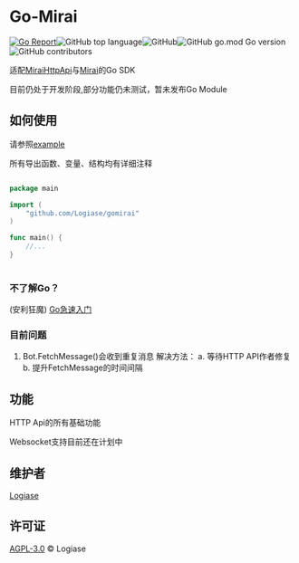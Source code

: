 # Go-Mirai

[![Go Report](https://goreportcard.com/badge/github.com/Logiase/gomirai?style=flat-square)](https://goreportcard.com/report/github.com/Logiase/gomirai)![GitHub top language](https://img.shields.io/github/languages/top/Logiase/gomirai)![GitHub](https://img.shields.io/github/license/Logiase/gomirai)![GitHub go.mod Go version](https://img.shields.io/github/go-mod/go-version/Logiase/gomirai)![GitHub contributors](https://img.shields.io/github/contributors/Logiase/gomirai)

适配[MiraiHttpApi](https://github.com/mamoe/mirai-api-http)与[Mirai](https://github.com/mamoe/mirai)的Go SDK

目前仍处于开发阶段,部分功能仍未测试，暂未发布Go Module

## 如何使用

请参照[example](/example_test.go)

所有导出函数、变量、结构均有详细注释

```go

package main

import (
    "github.com/Logiase/gomirai"
)

func main() {
    //...
}
    
```

### 不了解Go？

(安利狂魔) [Go急速入门](https://learn.go.dev/)

### 目前问题

1. Bot.FetchMessage()会收到重复消息 解决方法：
a. 等待HTTP API作者修复
b. 提升FetchMessage的时间间隔

## 功能

HTTP Api的所有基础功能

Websocket支持目前还在计划中

## 维护者

[Logiase](https://github.com/Logiase)

## 许可证

[AGPL-3.0](LICENSE) © Logiase
